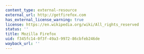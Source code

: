 ```yaml
---
content_type: external-resource
external_url: http://getfirefox.com
has_external_license_warning: true
license: https://en.wikipedia.org/wiki/All_rights_reserved
status: ''
title: Mozilla Firefox
uid: f345fc14-0f3f-49a3-9972-86cbfeb246de
wayback_url: ''
---
```

